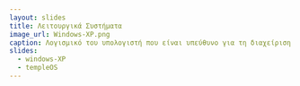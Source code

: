 ```yaml
---
layout: slides
title: Λειτουργικά Συστήματα
image_url: Windows-XP.png
caption: Λογισμικό του υπολογιστή που είναι υπεύθυνο για τη διαχείριση και τον συντονισμό των εργασιών και την κατανομή των διαθέσιμων πόρων.
slides:
  - windows-XP
  - templeOS
---
```


